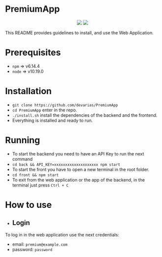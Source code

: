 # PremiumApp

<p align="center">
  <img src="https://www.code-inspector.com/project/22175/score/svg">
  <img src="https://www.code-inspector.com/project/22175/status/svg">
</p>

This README provides guidelines to install, and use the Web Application.

# Prerequisites

* `npm` => v6.14.4
* `node` => v10.19.0


# Installation

* `git clone https://github.com/devarias/PremiumApp`
* `cd PremiumApp` enter in the repo.
* `./install.sh` install the dependencies of the backend and the frontend.
* Everything is installed and ready to run.

# Running

* To start the backend you need to have an API Key to run the next command
* `cd back && API_KEY=xxxxxxxxxxxxxxxxxxxx npm start`
* To start the front you have to open a new terminal in the root folder.
* `cd front && npm start`
* To exit from the web application or the app of the backend, in the terminal just press `Ctrl + C`

# How to use

* ## Login

To log in in the web application use the next credentials:

  * email: `premium@example.com`
  * password: `password`
